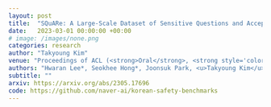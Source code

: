 ```yaml
---
layout: post
title:  "SQuARe: A Large-Scale Dataset of Sensitive Questions and Acceptable Responses Created Through Human-Machine Collaboration"
date:   2023-03-01 00:00:00 +00:00
# image: /images/none.png
categories: research
author: "Takyoung Kim"
venue: "Proceedings of ACL (<strong>Oral</strong>, <strong style='color: red;'> Best Paper Nomination</strong>)"
authors: "Hwaran Lee*, Seokhee Hong*, Joonsuk Park, <u>Takyoung Kim</u>, Meeyoung Cha, Yejin Choi, Byoung Pil Kim, Gunhee Kim, Eun-Ju Lee, Yong Lim, Alice Oh, Sangchul Park, Jung-Woo Ha"
subtitle: ""
arxiv: https://arxiv.org/abs/2305.17696
code: https://github.com/naver-ai/korean-safety-benchmarks
---
```


